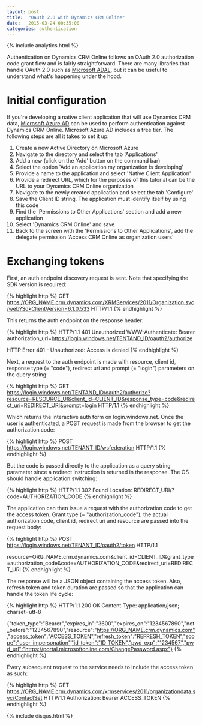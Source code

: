 ```yaml
---
layout: post
title:  "OAuth 2.0 with Dynamics CRM Online"
date:   2015-03-24 00:35:00
categories: authentication
---
```

{% include analytics.html %}

Authentication on Dynamics CRM Online follows an OAuth 2.0 authorization code grant flow and is fairly straightforward. There are many libraries that handle OAuth 2.0 such as <a href="https://msdn.microsoft.com/en-us/library/azure/dn151135.aspx" target="_blank">Microsoft ADAL</a>, but it can be useful to understand what's happening under the hood.

# Initial configuration #

If you're developing a native client application that will use Dynamics CRM data, <a href="http://azure.microsoft.com/en-us/pricing/details/active-directory/" target="_blank">Microsoft Azure AD</a> can be used to perform authentication against Dynamics CRM Online. Microsoft Azure AD includes a free tier. The following steps are all it takes to set it up:

1. Create a new Active Directory on Microsoft Azure
1. Navigate to the directory and select the tab 'Applications'
1. Add a new (click on the 'Add' button on the command bar)
1. Select the option 'Add an application my organization is developing'
1. Provide a name to the application and select 'Native Client Application'
1. Provide a redirect URL, which for the purposes of this tutorial can be the URL to your Dynamics CRM Online organization
1. Navigate to the newly created application and select the tab 'Configure'
1. Save the Client ID string. The application must identify itself by using this code
1. Find the 'Permissions to Other Applications' section and add a new application
1. Select 'Dynamics CRM Online' and save
1. Back to the screen with the 'Permissions to Other Applications', add the delegate permission 'Access CRM Online as organization users'

# Exchanging tokens #

First, an auth endpoint discovery request is sent. Note that specifying the SDK version is required:

{% highlight http %}
GET https://ORG_NAME.crm.dynamics.com/XRMServices/2011/Organization.svc/web?SdkClientVersion=6.1.0.533 HTTP/1.1
{% endhighlight %}

This returns the auth endpoint on the response header:

{% highlight http %}
HTTP/1.1 401 Unauthorized
WWW-Authenticate: Bearer authorization_uri=https://login.windows.net/TENTAND_ID/oauth2/authorize

HTTP Error 401 - Unauthorized: Access is denied
{% endhighlight %}

Next, a request to the auth endpoint is made with resource, client id, response type (= "code"), redirect uri and prompt (= "login") parameters on the query string:

{% highlight http %}
GET https://login.windows.net/TENTAND_ID/oauth2/authorize?resource=RESOURCE_UI&client_id=CLIENT_ID&response_type=code&redirect_uri=REDIRECT_URI&prompt=login HTTP/1.1
{% endhighlight %}

Which returns the interactive auth form on login.windows.net. Once the user is authenticated, a POST request is made from the browser to get the authorization code:

{% highlight http %}
POST https://login.windows.net/TENANT_ID/wsfederation HTTP/1.1
{% endhighlight %}

But the code is passed directly to the application as a query string parameter since a redirect instruction is returned in the response. The OS should handle application switching:

{% highlight http %}
HTTP/1.1 302 Found
Location: REDIRECT_URI/?code=AUTHORIZATION_CODE
{% endhighlight %}

The application can then issue a request with the authorization code to get the access token. Grant type (= "authorization_code"), the actual authorization code, client id, redirect uri and resource are passed into the request body:

{% highlight http %}
POST https://login.windows.net/TENANT_ID/oauth2/token HTTP/1.1

resource=ORG_NAME.crm.dynamics.com&client_id=CLIENT_ID&grant_type=authorization_code&code=AUTHORIZATION_CODE&redirect_uri=REDIRECT_URI
{% endhighlight %}

The response will be a JSON object containing the access token. Also, refresh token and token duration are passed so that the application can handle the token life cycle:

{% highlight http %}
HTTP/1.1 200 OK
Content-Type: application/json; charset=utf-8

{"token_type":"Bearer","expires_in":"3600","expires_on":"1234567890","not_before":"1234567890","resource":"https://ORG_NAME.crm.dynamics.com","access_token":"ACCESS_TOKEN","refresh_token":"REFRESH_TOKEN","scope":"user_impersonation","id_token":"ID_TOKEN","pwd_exp":"1234567","pwd_url":"https://portal.microsoftonline.com/ChangePassword.aspx"}
{% endhighlight %}

Every subsequent request to the service needs to include the access token as such:

{% highlight http %}
GET https://ORG_NAME.crm.dynamics.com/xrmservices/2011/organizationdata.svc/ContactSet HTTP/1.1
Authorization: Bearer ACCESS_TOKEN
{% endhighlight %}

{% include disqus.html %}
